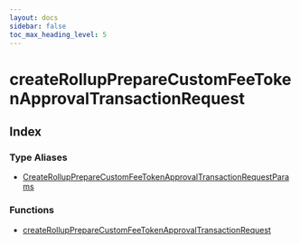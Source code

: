 ```yaml
---
layout: docs
sidebar: false
toc_max_heading_level: 5
---
```


# createRollupPrepareCustomFeeTokenApprovalTransactionRequest

## Index

### Type Aliases

- [CreateRollupPrepareCustomFeeTokenApprovalTransactionRequestParams](type-aliases/CreateRollupPrepareCustomFeeTokenApprovalTransactionRequestParams.md)

### Functions

- [createRollupPrepareCustomFeeTokenApprovalTransactionRequest](functions/createRollupPrepareCustomFeeTokenApprovalTransactionRequest.md)
